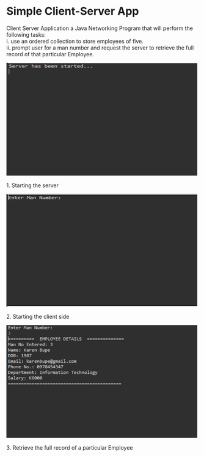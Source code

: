 # Simple Client-Server App

Client Server Application a Java Networking Program that will perform the following tasks: <br>
i. use an ordered collection to store employees of five.  <br>
ii. prompt user for a man number and request the server to retrieve the full record of that particular Employee. <br>

<img src="start_server.PNG" alt="Start Server Screenshot" width="500" height="295" />
<p>1. Starting the server</p>

<img src="start_client.PNG" alt="Start Client Screenshot" width="500" height="295" />
<p>2. Starting the client side</p>


<img src="full_record.PNG" alt="Particular Record Details Screenshot" width="500" height="295" />
<p>3. Retrieve the full record of a particular Employee</p>
